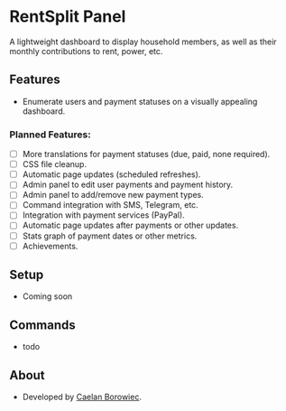 # RentSplit Panel

A lightweight dashboard to display household members, as well as their monthly contributions to rent, power, etc.


## Features

* Enumerate users and payment statuses on a visually appealing dashboard.

### Planned Features:
- [ ] More translations for payment statuses (due, paid, none required).
- [ ] CSS file cleanup.
- [ ] Automatic page updates (scheduled refreshes).
- [ ] Admin panel to edit user payments and payment history.
- [ ] Admin panel to add/remove new payment types.
- [ ] Command integration with SMS, Telegram, etc.
- [ ] Integration with payment services (PayPal).
- [ ] Automatic page updates after payments or other updates.
- [ ] Stats graph of payment dates or other metrics.
- [ ] Achievements.

## Setup

* Coming soon

## Commands
* todo

## About

* Developed by [Caelan Borowiec](https://gitlab.com/CaelanBorowiec/).
